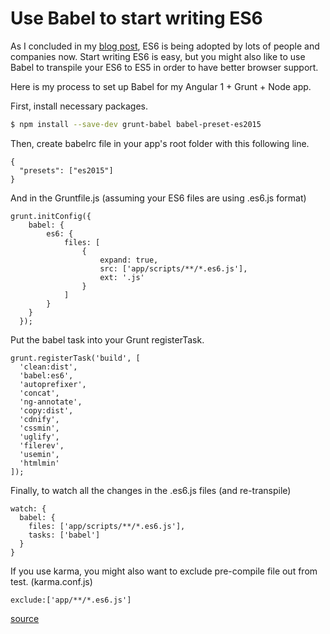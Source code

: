 # Use Babel to start writing ES6

As I concluded in my [blog post](http://www.brianpchsu.com/what-i-learned-from-the-2016-fluent-conference/), ES6 is being adopted by lots of people and companies now. Start writing ES6 is easy, but you might also like to use Babel to transpile your ES6 to ES5 in order to have better browser support.

Here is my process to set up Babel for my Angular 1 + Grunt + Node app.

First, install necessary packages.

```bash
$ npm install --save-dev grunt-babel babel-preset-es2015
```

Then, create babelrc file in your app's root folder with this following line.
```
{
  "presets": ["es2015"]
}
```

And in the Gruntfile.js (assuming your ES6 files are using .es6.js format)

```
grunt.initConfig({
    babel: {
        es6: {
            files: [
                {
                    expand: true,
                    src: ['app/scripts/**/*.es6.js'],
                    ext: '.js'
                }
            ]
        }
    }
  });
```

Put the babel task into your Grunt registerTask.

```
grunt.registerTask('build', [
  'clean:dist',
  'babel:es6',
  'autoprefixer',
  'concat',
  'ng-annotate',
  'copy:dist',
  'cdnify',
  'cssmin',
  'uglify',
  'filerev',
  'usemin',
  'htmlmin'
]);
```

Finally, to watch all the changes in the .es6.js files (and re-transpile)

```
watch: {
  babel: {
    files: ['app/scripts/**/*.es6.js'],
    tasks: ['babel']
  }
}
```

If you use karma, you might also want to exclude pre-compile file out from test. (karma.conf.js)

```
exclude:['app/**/*.es6.js']
```
[source](http://blog.shinetech.com/2015/07/07/es6-with-babel-js/)
